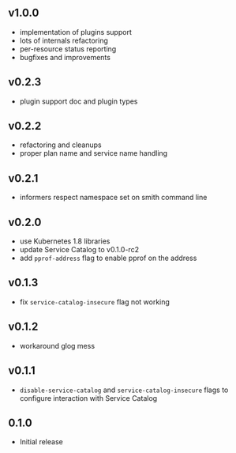 v1.0.0
------
- implementation of plugins support
- lots of internals refactoring
- per-resource status reporting
- bugfixes and improvements

v0.2.3
------
- plugin support doc and plugin types

v0.2.2
------
- refactoring and cleanups
- proper plan name and service name handling

v0.2.1
------
- informers respect namespace set on smith command line

v0.2.0
------
- use Kubernetes 1.8 libraries
- update Service Catalog to v0.1.0-rc2
- add `pprof-address` flag to enable pprof on the address

v0.1.3
------
- fix `service-catalog-insecure` flag not working

v0.1.2
------
- workaround glog mess

v0.1.1
------
- `disable-service-catalog` and `service-catalog-insecure` flags to configure interaction with Service Catalog

0.1.0
-----
- Initial release
